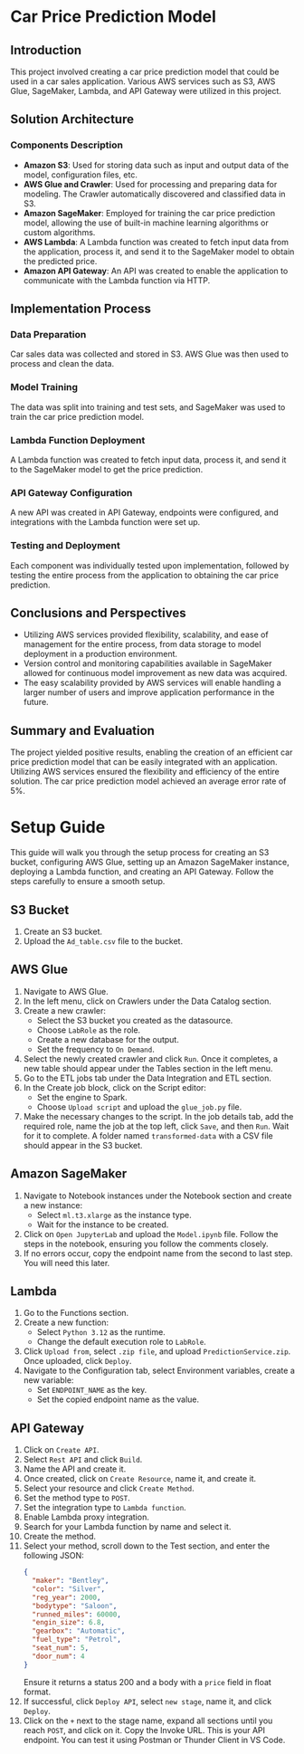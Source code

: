 # Car Price Prediction Model

## Introduction

This project involved creating a car price prediction model that could be used in a car sales application. Various AWS services such as S3, AWS Glue, SageMaker, Lambda, and API Gateway were utilized in this project.

## Solution Architecture

### Components Description

- **Amazon S3**: Used for storing data such as input and output data of the model, configuration files, etc.
- **AWS Glue and Crawler**: Used for processing and preparing data for modeling. The Crawler automatically discovered and classified data in S3.
- **Amazon SageMaker**: Employed for training the car price prediction model, allowing the use of built-in machine learning algorithms or custom algorithms.
- **AWS Lambda**: A Lambda function was created to fetch input data from the application, process it, and send it to the SageMaker model to obtain the predicted price.
- **Amazon API Gateway**: An API was created to enable the application to communicate with the Lambda function via HTTP.

## Implementation Process

### Data Preparation

Car sales data was collected and stored in S3. AWS Glue was then used to process and clean the data.

### Model Training

The data was split into training and test sets, and SageMaker was used to train the car price prediction model.

### Lambda Function Deployment

A Lambda function was created to fetch input data, process it, and send it to the SageMaker model to get the price prediction.

### API Gateway Configuration

A new API was created in API Gateway, endpoints were configured, and integrations with the Lambda function were set up.

### Testing and Deployment

Each component was individually tested upon implementation, followed by testing the entire process from the application to obtaining the car price prediction.

## Conclusions and Perspectives

- Utilizing AWS services provided flexibility, scalability, and ease of management for the entire process, from data storage to model deployment in a production environment.
- Version control and monitoring capabilities available in SageMaker allowed for continuous model improvement as new data was acquired.
- The easy scalability provided by AWS services will enable handling a larger number of users and improve application performance in the future.

## Summary and Evaluation

The project yielded positive results, enabling the creation of an efficient car price prediction model that can be easily integrated with an application. Utilizing AWS services ensured the flexibility and efficiency of the entire solution. The car price prediction model achieved an average error rate of 5%.

# Setup Guide

This guide will walk you through the setup process for creating an S3 bucket, configuring AWS Glue, setting up an Amazon SageMaker instance, deploying a Lambda function, and creating an API Gateway. Follow the steps carefully to ensure a smooth setup.

## S3 Bucket

1. Create an S3 bucket.
2. Upload the `Ad_table.csv` file to the bucket.

## AWS Glue

1. Navigate to AWS Glue.
2. In the left menu, click on Crawlers under the Data Catalog section.
3. Create a new crawler:
   - Select the S3 bucket you created as the datasource.
   - Choose `LabRole` as the role.
   - Create a new database for the output.
   - Set the frequency to `On Demand`.
4. Select the newly created crawler and click `Run`. Once it completes, a new table should appear under the Tables section in the left menu.
5. Go to the ETL jobs tab under the Data Integration and ETL section.
6. In the Create job block, click on the Script editor:
   - Set the engine to Spark.
   - Choose `Upload script` and upload the `glue_job.py` file.
7. Make the necessary changes to the script. In the job details tab, add the required role, name the job at the top left, click `Save`, and then `Run`. Wait for it to complete. A folder named `transformed-data` with a CSV file should appear in the S3 bucket.

## Amazon SageMaker

1. Navigate to Notebook instances under the Notebook section and create a new instance:
   - Select `ml.t3.xlarge` as the instance type.
   - Wait for the instance to be created.
2. Click on `Open JupyterLab` and upload the `Model.ipynb` file. Follow the steps in the notebook, ensuring you follow the comments closely.
3. If no errors occur, copy the endpoint name from the second to last step. You will need this later.

## Lambda

1. Go to the Functions section.
2. Create a new function:
   - Select `Python 3.12` as the runtime.
   - Change the default execution role to `LabRole`.
3. Click `Upload from`, select `.zip file`, and upload `PredictionService.zip`. Once uploaded, click `Deploy`.
4. Navigate to the Configuration tab, select Environment variables, create a new variable:
   - Set `ENDPOINT_NAME` as the key.
   - Set the copied endpoint name as the value.

## API Gateway

1. Click on `Create API`.
2. Select `Rest API` and click `Build`.
3. Name the API and create it.
4. Once created, click on `Create Resource`, name it, and create it.
5. Select your resource and click `Create Method`.
6. Set the method type to `POST`.
7. Set the integration type to `Lambda function`.
8. Enable Lambda proxy integration.
9. Search for your Lambda function by name and select it.
10. Create the method.
11. Select your method, scroll down to the Test section, and enter the following JSON:
    ```json
    {
      "maker": "Bentley",
      "color": "Silver",
      "reg_year": 2000,
      "bodytype": "Saloon",
      "runned_miles": 60000,
      "engin_size": 6.8,
      "gearbox": "Automatic",
      "fuel_type": "Petrol",
      "seat_num": 5,
      "door_num": 4
    }
    ```
    Ensure it returns a status 200 and a body with a `price` field in float format.
12. If successful, click `Deploy API`, select `new stage`, name it, and click `Deploy`.
13. Click on the `+` next to the stage name, expand all sections until you reach `POST`, and click on it. Copy the Invoke URL. This is your API endpoint. You can test it using Postman or Thunder Client in VS Code.
